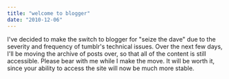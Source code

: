 ```yaml
---
title: "welcome to blogger"
date: "2010-12-06"
---
```


I've decided to make the switch to blogger for "seize the dave" due to the severity and frequency of tumblr's technical issues. Over the next few days, I'll be moving the archive of posts over, so that all of the content is still accessible. Please bear with me while I make the move. It will be worth it, since your ability to access the site will now be much more stable.
